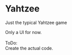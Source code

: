 # Yahtzee
Just the typical Yahtzee game

Only a UI for now.<br>
<br>
ToDo:<br>
Create the actual code.
